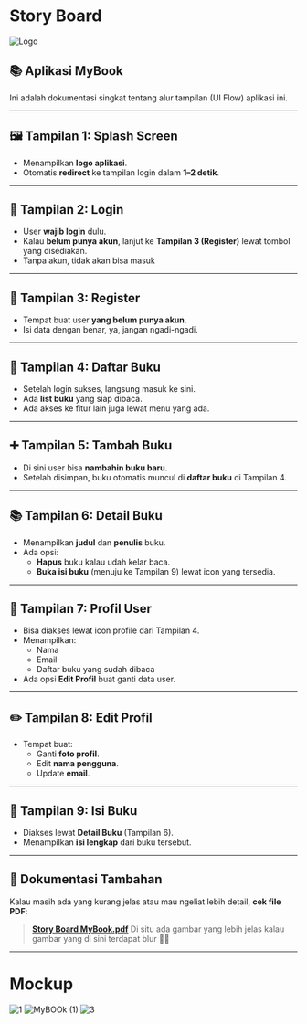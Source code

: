 # Story Board


![Logo](https://github.com/user-attachments/assets/25484795-48b5-48ac-a078-7cba80ab23ef)

## 📚 Aplikasi MyBook

Ini adalah dokumentasi singkat tentang alur tampilan (UI Flow) aplikasi ini. 

---

## 🖼️ Tampilan 1: Splash Screen
- Menampilkan **logo aplikasi**.
- Otomatis **redirect** ke tampilan login dalam **1–2 detik**.

---

## 🔐 Tampilan 2: Login
- User **wajib login** dulu.
- Kalau **belum punya akun**, lanjut ke **Tampilan 3 (Register)** lewat tombol yang disediakan.
- Tanpa akun, tidak akan bisa masuk

---

## 📝 Tampilan 3: Register
- Tempat buat user **yang belum punya akun**.
- Isi data dengan benar, ya, jangan ngadi-ngadi.

---

## 📖 Tampilan 4: Daftar Buku
- Setelah login sukses, langsung masuk ke sini.
- Ada **list buku** yang siap dibaca.
- Ada akses ke fitur lain juga lewat menu yang ada.

---

## ➕ Tampilan 5: Tambah Buku
- Di sini user bisa **nambahin buku baru**.
- Setelah disimpan, buku otomatis muncul di **daftar buku** di Tampilan 4.

---

## 📚 Tampilan 6: Detail Buku
- Menampilkan **judul** dan **penulis** buku.
- Ada opsi:
  - **Hapus** buku kalau udah kelar baca.
  - **Buka isi buku** (menuju ke Tampilan 9) lewat icon yang tersedia.

---

## 👤 Tampilan 7: Profil User
- Bisa diakses lewat icon profile dari Tampilan 4.
- Menampilkan:
  - Nama
  - Email
  - Daftar buku yang sudah dibaca
- Ada opsi **Edit Profil** buat ganti data user.

---

## ✏️ Tampilan 8: Edit Profil
- Tempat buat:
  - Ganti **foto profil**.
  - Edit **nama pengguna**.
  - Update **email**.

---

## 📄 Tampilan 9: Isi Buku
- Diakses lewat **Detail Buku** (Tampilan 6).
- Menampilkan **isi lengkap** dari buku tersebut.

---

## 📂 Dokumentasi Tambahan
Kalau masih ada yang kurang jelas atau mau ngeliat lebih detail, **cek file PDF**:

> **[Story Board MyBook.pdf](https://github.com/user-attachments/files/19923068/Story.Board.MyBook.pdf)**
Di situ ada gambar yang lebih jelas kalau gambar yang di sini terdapat blur 📑✨

---




# Mockup


![1](https://github.com/user-attachments/assets/4380f7f4-3555-4a02-aba3-8fdd67a36657)
![MyBOOk (1)](https://github.com/user-attachments/assets/f7a167f8-f117-4fc0-b6d2-5cc5398c43a5)
![3](https://github.com/user-attachments/assets/d5a44ab6-9ddf-4f1e-b8bd-5c3fb2b85f1c)
